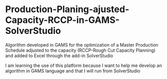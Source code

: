 # Production-Planing-ajusted-Capacity-RCCP-in-GAMS-SolverStudio
Algorithm developed in GAMS for the optimization of a Master Production Schedule adjusted to the capacity (RCCP-Rough Cut Capacity Planning) and added to Excel through the add-in SolverStudio

I am learning the use of this platform because I want to help me develop an algorithm in GAMS language and that I will run from SolverStudio
